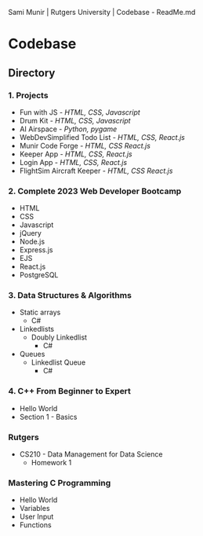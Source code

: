 Sami Munir | Rutgers University | Codebase - ReadMe.md
# Codebase
## Directory
### 1. Projects
* Fun with JS - *HTML, CSS, Javascript*
* Drum Kit - *HTML, CSS, Javascript*
* AI Airspace - *Python, pygame*
* WebDevSimplified Todo List - *HTML, CSS, React.js*
* Munir Code Forge - *HTML, CSS React.js*
* Keeper App - *HTML, CSS, React.js*
* Login App - *HTML, CSS, React.js*
* FlightSim Aircraft Keeper - *HTML, CSS React.js*
### 2. Complete 2023 Web Developer Bootcamp
* HTML
* CSS
* Javascript
* jQuery
* Node.js
* Express.js
* EJS
* React.js
* PostgreSQL
### 3. Data Structures & Algorithms
* Static arrays
    * C#
* Linkedlists
    * Doubly Linkedlist
        * C#
* Queues
    * Linkedlist Queue
        * C#
### 4. C++ From Beginner to Expert
* Hello World
* Section 1 - Basics
### Rutgers
* CS210 - Data Management for Data Science
    * Homework 1
### Mastering C Programming
* Hello World
* Variables
* User Input
* Functions